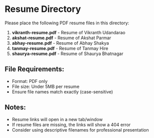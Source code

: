 # Resume Directory

Please place the following PDF resume files in this directory:

1. **vikranth-resume.pdf** - Resume of Vikranth Udandarao
2. **akshat-resume.pdf** - Resume of Akshat Parmar
3. **abhay-resume.pdf** - Resume of Abhay Shakya
4. **tanmay-resume.pdf** - Resume of Tanmay Hire
5. **shaurya-resume.pdf** - Resume of Shaurya Bhatnagar

## File Requirements:
- Format: PDF only
- File size: Under 5MB per resume
- Ensure file names match exactly (case-sensitive)

## Notes:
- Resume links will open in a new tab/window
- If resume files are missing, the links will show a 404 error
- Consider using descriptive filenames for professional presentation